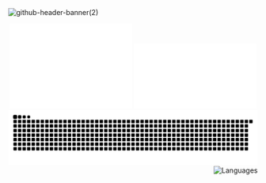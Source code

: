 <img width="1700" height="460" alt="github-header-banner(2)" src="https://github.com/user-attachments/assets/ee3bee68-d5e7-4edb-a2c5-8ca9ff45d79d" />
<p align="center">
  <img src="./github-metrics.svg" width="49%">
  <img src="./metrics.plugin.repositories.pinned.svg" width="49%">
  <br>
  <picture>
    <source media="(prefers-color-scheme: dark)" srcset="dist/github-snake-dark.svg" />
    <source media="(prefers-color-scheme: light)" srcset="dist/github-snake.svg" />
    <img alt="github-snake" src="dist/github-snake.svg"/>
  </picture>
  <span align="center">
    <a href="https://github.com/Reon23?tab=repositories" align="center" >
      <img height=275 src="https://github-readme-stats.vercel.app/api/top-langs/?username=Reon23&theme=transparent&hide_border=true&layout=compact&langs_count=12&locale=en&custom_title=Languages" alt="Languages" align="right"/>
    </a>
  </span>
</p>

